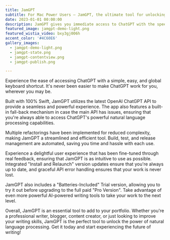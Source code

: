 ```yaml
---
title: JamGPT
subtitle: For Mac Power Users – JamGPT, the ultimate tool for unlocking the power of natural language processing in your everyday life. With JamGPT, you can access the latest OpenAI ChatGPT API with the speed, ease, and convenience of macOS, right at your fingertips.
date: 2023-01-01 00:00:00
description: JamGPT gives you immediate access to ChatGPT with the speed and ease of macOS. Make ChatGPT come to you, whereever you are, right now with a simple, easy and global keyboard shortcut.
featured_image: jamgpt-demo-light.png
featured_wistia_video: bxy3gj006h
accent_color: '#4C60E6'
gallery_images:
  - jamgpt-demo-light.png
  - jamgpt-state.png
  - jamgpt-contentview.png
  - jamgpt-publish.png

---
```


Experience the ease of accessing ChatGPT with a simple, easy, and global keyboard shortcut. It's never been easier to make ChatGPT work for you, wherever you may be.

Built with 100% Swift, JamGPT utilizes the latest OpenAI ChatGPT API to provide a seamless and powerful experience. The app also features a built-in fall-back mechanism in case the main API has issues, ensuring that you're always able to access ChatGPT's powerful natural language processing capabilities.

Multiple refactorings have been implemented for reduced complexity, making JamGPT a streamlined and efficient tool. Build, test, and release management are automated, saving you time and hassle with each use.

Experience a delightful user experience that has been fine-tuned through real feedback, ensuring that JamGPT is as intuitive to use as possible. Integrated "Install and Relaunch" version updates ensure that you're always up to date, and graceful API error handling ensures that your work is never lost.

JamGPT also includes a "Batteries-Included" Trial version, allowing you to try it out before upgrading to the full paid "Pro Version". Take advantage of even more powerful AI-powered writing tools to take your work to the next level.

Overall, JamGPT is an essential tool to add to your portfolio. Whether you're a professional writer, blogger, content creator, or just looking to improve your writing skills, JamGPT is the perfect tool to unlock the power of natural language processing. Get it today and start experiencing the future of writing!
